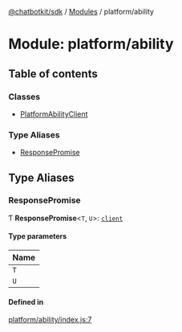 [@chatbotkit/sdk](../README.md) / [Modules](../modules.md) / platform/ability

# Module: platform/ability

## Table of contents

### Classes

- [PlatformAbilityClient](../classes/platform_ability.PlatformAbilityClient.md)

### Type Aliases

- [ResponsePromise](platform_ability.md#responsepromise)

## Type Aliases

### ResponsePromise

Ƭ **ResponsePromise**\<`T`, `U`\>: [`client`](client.md)

#### Type parameters

| Name |
| :------ |
| `T` |
| `U` |

#### Defined in

[platform/ability/index.js:7](https://github.com/chatbotkit/node-sdk/blob/main/packages/sdk/src/platform/ability/index.js#L7)
